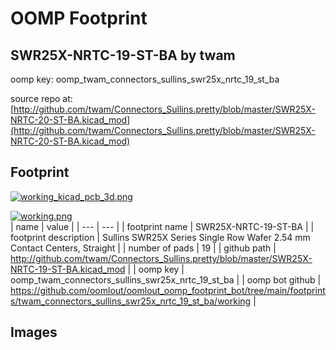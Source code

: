 # OOMP Footprint  
## SWR25X-NRTC-19-ST-BA  by twam  
  
oomp key: oomp_twam_connectors_sullins_swr25x_nrtc_19_st_ba  
  
source repo at: [http://github.com/twam/Connectors_Sullins.pretty/blob/master/SWR25X-NRTC-20-ST-BA.kicad_mod](http://github.com/twam/Connectors_Sullins.pretty/blob/master/SWR25X-NRTC-20-ST-BA.kicad_mod)  
## Footprint  
  
[![working_kicad_pcb_3d.png](working_kicad_pcb_3d_600.png)](working_kicad_pcb_3d.png)  
  
[![working.png](working_600.png)](working.png)  
| name | value | 
| --- | --- | 
| footprint name | SWR25X-NRTC-19-ST-BA | 
| footprint description | Sullins SWR25X Series Single Row Wafer 2.54 mm Contact Centers, Straight | 
| number of pads | 19 | 
| github path | http://github.com/twam/Connectors_Sullins.pretty/blob/master/SWR25X-NRTC-19-ST-BA.kicad_mod | 
| oomp key | oomp_twam_connectors_sullins_swr25x_nrtc_19_st_ba | 
| oomp bot github | https://github.com/oomlout/oomlout_oomp_footprint_bot/tree/main/footprints/twam_connectors_sullins_swr25x_nrtc_19_st_ba/working | 
## Images  

